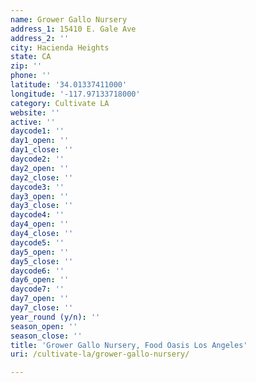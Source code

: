 ```yaml
---
name: Grower Gallo Nursery
address_1: 15410 E. Gale Ave
address_2: ''
city: Hacienda Heights
state: CA
zip: ''
phone: ''
latitude: '34.01337411000'
longitude: '-117.97133718000'
category: Cultivate LA
website: ''
active: ''
daycode1: ''
day1_open: ''
day1_close: ''
daycode2: ''
day2_open: ''
day2_close: ''
daycode3: ''
day3_open: ''
day3_close: ''
daycode4: ''
day4_open: ''
day4_close: ''
daycode5: ''
day5_open: ''
day5_close: ''
daycode6: ''
day6_open: ''
daycode7: ''
day7_open: ''
day7_close: ''
year_round (y/n): ''
season_open: ''
season_close: ''
title: 'Grower Gallo Nursery, Food Oasis Los Angeles'
uri: /cultivate-la/grower-gallo-nursery/

---
```

